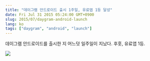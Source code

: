 ```yaml
---
title: "데이그램 안드로이드 출시 1주일, 유료앱 1등 달성"
date: Fri Jul 31 2015 05:24:00 GMT+0900
slug: 2015/07/daygram-android-launch
lang: ko
tags: ["daygram", "android", "launch"]
---
```

데이그램 안드로이드를 출시한 지 어느덧 일주일이 지났다. 후훗, 유료앱 1등.

![](/img/daygram-android-rank-1.jpg)
